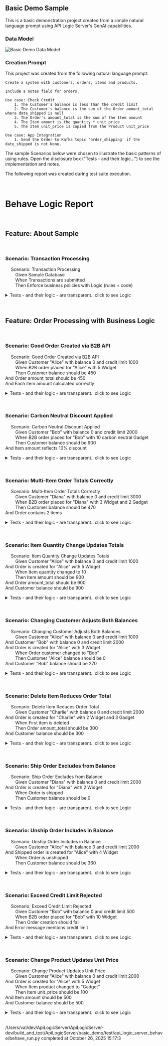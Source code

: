 ## Basic Demo Sample

This is a basic demonstration project created from a simple natural language prompt using API Logic Server's GenAI capabilities.

### Data Model

![Basic Demo Data Model](https://apilogicserver.github.io/Docs/images/basic_demo/basic_demo_data_model.jpeg)

### Creation Prompt

This project was created from the following natural language prompt:

```
Create a system with customers, orders, items and products.

Include a notes field for orders.

Use case: Check Credit    
    1. The Customer's balance is less than the credit limit
    2. The Customer's balance is the sum of the Order amount_total where date_shipped is null
    3. The Order's amount_total is the sum of the Item amount
    4. The Item amount is the quantity * unit_price
    5. The Item unit_price is copied from the Product unit_price

Use case: App Integration
    1. Send the Order to Kafka topic 'order_shipping' if the date_shipped is not None.
```

The sample Scenarios below were chosen to illustrate the basic patterns of using rules. Open the disclosure box ("Tests - and their logic...") to see the implementation and notes.

The following report was created during test suite execution.

&nbsp;

# Behave Logic Report
&nbsp;
&nbsp;
## Feature: About Sample  
  
&nbsp;
&nbsp;
### Scenario: Transaction Processing
&emsp;  Scenario: Transaction Processing  
&emsp;&emsp;    Given Sample Database  
&emsp;&emsp;    When Transactions are submitted  
&emsp;&emsp;    Then Enforce business policies with Logic (rules + code)  
<details markdown>
<summary>Tests - and their logic - are transparent.. click to see Logic</summary>


&nbsp;
&nbsp;


**Rules Used** in Scenario: Transaction Processing
```
```
**Logic Log** in Scenario: Transaction Processing
```

The following rules have been activate
 - 2025-10-26 15:17:37,243 - logic_logger - DEBU
Rule Bank[0x10b14acf0] (loaded 2025-10-26 14:34:55.567888
Mapped Class[Customer] rules
  Constraint Function: None
  Constraint Function: None
  Derive <class 'database.models.Customer'>.balance as Sum(Order.amount_total Where Rule.sum(derive=Customer.balance, as_sum_of=Order.amount_total, where=lambda row: row.date_shipped is None) - <function declare_logic.<locals>.<lambda> at 0x10b224cc0>
Mapped Class[SysEmail] rules
  RowEvent SysEmail.send_mail()
Mapped Class[Order] rules
  Derive <class 'database.models.Order'>.amount_total as Sum(Item.amount Where  - None
  RowEvent Order.send_order_to_shipping()
Mapped Class[Item] rules
  Derive <class 'database.models.Item'>.amount as Formula (1): <function
  Derive <class 'database.models.Item'>.unit_price as Copy(product.unit_price
Logic Bank - 13 rules loaded - 2025-10-26 15:17:37,243 - logic_logger - INF
Logic Bank - 13 rules loaded - 2025-10-26 15:17:37,243 - logic_logger - INF

Logic Phase:		ROW LOGIC		(session=0x10c12b150) (sqlalchemy before_flush)			 - 2025-10-26 15:17:37,245 - logic_logger - INF
..Customer[None] {Insert - client} id: None, name: Alice 1761517057244, balance: 0, credit_limit: 1000, email: None, email_opt_out: None  row: 0x10c2aae50  session: 0x10c12b150  ins_upd_dlt: ins, initial: ins - 2025-10-26 15:17:37,245 - logic_logger - INF
..Customer[None] {server aggregate_defaults: balance } id: None, name: Alice 1761517057244, balance: 0, credit_limit: 1000, email: None, email_opt_out: None  row: 0x10c2aae50  session: 0x10c12b150  ins_upd_dlt: ins, initial: ins - 2025-10-26 15:17:37,246 - logic_logger - INF
Logic Phase:		COMMIT LOGIC		(session=0x10c12b150)   										 - 2025-10-26 15:17:37,246 - logic_logger - INF
Logic Phase:		AFTER_FLUSH LOGIC	(session=0x10c12b150)   										 - 2025-10-26 15:17:37,246 - logic_logger - INF

```
</details>
  
&nbsp;
&nbsp;
## Feature: Order Processing with Business Logic  
  
&nbsp;
&nbsp;
### Scenario: Good Order Created via B2B API
&emsp;  Scenario: Good Order Created via B2B API  
&emsp;&emsp;    Given Customer "Alice" with balance 0 and credit limit 1000  
&emsp;&emsp;    When B2B order placed for "Alice" with 5 Widget  
&emsp;&emsp;    Then Customer balance should be 450  
    And Order amount_total should be 450  
    And Each item amount calculated correctly  
<details markdown>
<summary>Tests - and their logic - are transparent.. click to see Logic</summary>


&nbsp;
&nbsp;


**Rules Used** in Scenario: Good Order Created via B2B API
```
  Customer  
    1. Derive <class 'database.models.Customer'>.balance as Sum(Order.amount_total Where Rule.sum(derive=Customer.balance, as_sum_of=Order.amount_total, where=lambda row: row.date_shipped is None) - <function declare_logic.<locals>.<lambda> at 0x10b224cc0>)  
  Item  
    2. Derive <class 'database.models.Item'>.amount as Formula (1): <function>  
    3. Derive <class 'database.models.Item'>.unit_price as Copy(product.unit_price)  
  Order  
    4. Derive <class 'database.models.Order'>.amount_total as Sum(Item.amount Where  - None)  
    5. RowEvent Order.send_order_to_shipping()   
```
**Logic Log** in Scenario: Good Order Created via B2B API
```

Good Order Created via B2B API - Single-item B2B orde
 - 2025-10-26 15:17:37,250 - logic_logger - INF

Logic Phase:		ROW LOGIC		(session=0x10c288950) (sqlalchemy before_flush)			 - 2025-10-26 15:17:37,252 - logic_logger - INF
..Customer[28] {Update - client} id: 28, name: Alice 1761517057244, balance: 0E-10, credit_limit: 1000.0000000000, email: None, email_opt_out: None  row: 0x10c3672d0  session: 0x10c288950  ins_upd_dlt: upd, initial: upd - 2025-10-26 15:17:37,252 - logic_logger - INF
Logic Phase:		COMMIT LOGIC		(session=0x10c288950)   										 - 2025-10-26 15:17:37,252 - logic_logger - INF
Logic Phase:		AFTER_FLUSH LOGIC	(session=0x10c288950)   										 - 2025-10-26 15:17:37,252 - logic_logger - INF

```
</details>
  
&nbsp;
&nbsp;
### Scenario: Carbon Neutral Discount Applied
&emsp;  Scenario: Carbon Neutral Discount Applied  
&emsp;&emsp;    Given Customer "Bob" with balance 0 and credit limit 2000  
&emsp;&emsp;    When B2B order placed for "Bob" with 10 carbon neutral Gadget  
&emsp;&emsp;    Then Customer balance should be 900  
    And Item amount reflects 10% discount  
<details markdown>
<summary>Tests - and their logic - are transparent.. click to see Logic</summary>


&nbsp;
&nbsp;


**Rules Used** in Scenario: Carbon Neutral Discount Applied
```
  Customer  
    1. Derive <class 'database.models.Customer'>.balance as Sum(Order.amount_total Where Rule.sum(derive=Customer.balance, as_sum_of=Order.amount_total, where=lambda row: row.date_shipped is None) - <function declare_logic.<locals>.<lambda> at 0x10b224cc0>)  
  Item  
    2. Derive <class 'database.models.Item'>.amount as Formula (1): <function>  
    3. Derive <class 'database.models.Item'>.unit_price as Copy(product.unit_price)  
  Order  
    4. Derive <class 'database.models.Order'>.amount_total as Sum(Item.amount Where  - None)  
    5. RowEvent Order.send_order_to_shipping()   
```
**Logic Log** in Scenario: Carbon Neutral Discount Applied
```

Carbon Neutral Discount Applied - Carbon neutral orde
 - 2025-10-26 15:17:37,271 - logic_logger - INF

Logic Phase:		ROW LOGIC		(session=0x10c28a850) (sqlalchemy before_flush)			 - 2025-10-26 15:17:37,272 - logic_logger - INF
..Customer[29] {Update - client} id: 29, name: Bob 1761517057266, balance: 0E-10, credit_limit: 2000.0000000000, email: None, email_opt_out: None  row: 0x10c3c4d50  session: 0x10c28a850  ins_upd_dlt: upd, initial: upd - 2025-10-26 15:17:37,272 - logic_logger - INF
Logic Phase:		COMMIT LOGIC		(session=0x10c28a850)   										 - 2025-10-26 15:17:37,273 - logic_logger - INF
Logic Phase:		AFTER_FLUSH LOGIC	(session=0x10c28a850)   										 - 2025-10-26 15:17:37,273 - logic_logger - INF

```
</details>
  
&nbsp;
&nbsp;
### Scenario: Multi-Item Order Totals Correctly
&emsp;  Scenario: Multi-Item Order Totals Correctly  
&emsp;&emsp;    Given Customer "Diana" with balance 0 and credit limit 3000  
&emsp;&emsp;    When B2B order placed for "Diana" with 3 Widget and 2 Gadget  
&emsp;&emsp;    Then Customer balance should be 470  
    And Order contains 2 items  
<details markdown>
<summary>Tests - and their logic - are transparent.. click to see Logic</summary>


&nbsp;
&nbsp;


**Rules Used** in Scenario: Multi-Item Order Totals Correctly
```
  Customer  
    1. Derive <class 'database.models.Customer'>.balance as Sum(Order.amount_total Where Rule.sum(derive=Customer.balance, as_sum_of=Order.amount_total, where=lambda row: row.date_shipped is None) - <function declare_logic.<locals>.<lambda> at 0x10b224cc0>)  
  Item  
    2. Derive <class 'database.models.Item'>.amount as Formula (1): <function>  
    3. Derive <class 'database.models.Item'>.unit_price as Copy(product.unit_price)  
  Order  
    4. Derive <class 'database.models.Order'>.amount_total as Sum(Item.amount Where  - None)  
    5. RowEvent Order.send_order_to_shipping()   
```
**Logic Log** in Scenario: Multi-Item Order Totals Correctly
```

Multi-Item Order Totals Correctly - Multi-item B2B orde
 - 2025-10-26 15:17:37,287 - logic_logger - INF

Logic Phase:		ROW LOGIC		(session=0x10c28aa50) (sqlalchemy before_flush)			 - 2025-10-26 15:17:37,289 - logic_logger - INF
..Customer[30] {Update - client} id: 30, name: Diana 1761517057283, balance: 0E-10, credit_limit: 3000.0000000000, email: None, email_opt_out: None  row: 0x10c4747d0  session: 0x10c28aa50  ins_upd_dlt: upd, initial: upd - 2025-10-26 15:17:37,289 - logic_logger - INF
Logic Phase:		COMMIT LOGIC		(session=0x10c28aa50)   										 - 2025-10-26 15:17:37,289 - logic_logger - INF
Logic Phase:		AFTER_FLUSH LOGIC	(session=0x10c28aa50)   										 - 2025-10-26 15:17:37,289 - logic_logger - INF

```
</details>
  
&nbsp;
&nbsp;
### Scenario: Item Quantity Change Updates Totals
&emsp;  Scenario: Item Quantity Change Updates Totals  
&emsp;&emsp;    Given Customer "Alice" with balance 0 and credit limit 1000  
    And Order is created for "Alice" with 5 Widget  
&emsp;&emsp;    When Item quantity changed to 10  
&emsp;&emsp;    Then Item amount should be 900  
    And Order amount_total should be 900  
    And Customer balance should be 900  
<details markdown>
<summary>Tests - and their logic - are transparent.. click to see Logic</summary>


&nbsp;
&nbsp;


**Rules Used** in Scenario: Item Quantity Change Updates Totals
```
  Customer  
    1. Derive <class 'database.models.Customer'>.balance as Sum(Order.amount_total Where Rule.sum(derive=Customer.balance, as_sum_of=Order.amount_total, where=lambda row: row.date_shipped is None) - <function declare_logic.<locals>.<lambda> at 0x10b224cc0>)  
  Item  
    2. Derive <class 'database.models.Item'>.amount as Formula (1): <function>  
  Order  
    3. RowEvent Order.send_order_to_shipping()   
    4. Derive <class 'database.models.Order'>.amount_total as Sum(Item.amount Where  - None)  
```
**Logic Log** in Scenario: Item Quantity Change Updates Totals
```

Item Quantity Change Updates Totals - Changing quantit
 - 2025-10-26 15:17:37,318 - logic_logger - INF

Logic Phase:		ROW LOGIC		(session=0x10c28af50) (sqlalchemy before_flush)			 - 2025-10-26 15:17:37,319 - logic_logger - INF
..Item[38] {Update - client} id: 38, order_id: 32, product_id: 2, quantity:  [5-->] 10, amount: 450.0000000000, unit_price: 90.0000000000  row: 0x10c3676d0  session: 0x10c28af50  ins_upd_dlt: upd, initial: upd - 2025-10-26 15:17:37,319 - logic_logger - INF
..Item[38] {Formula amount} id: 38, order_id: 32, product_id: 2, quantity:  [5-->] 10, amount:  [450.0000000000-->] 900.0000000000, unit_price: 90.0000000000  row: 0x10c3676d0  session: 0x10c28af50  ins_upd_dlt: upd, initial: upd - 2025-10-26 15:17:37,319 - logic_logger - INF
....Order[32] {Update - Adjusting order: amount_total} id: 32, notes: Test order 1761517057308, customer_id: 31, CreatedOn: 2025-10-26, date_shipped: None, amount_total:  [450.0000000000-->] 900.0000000000  row: 0x10c365ed0  session: 0x10c28af50  ins_upd_dlt: upd, initial: upd - 2025-10-26 15:17:37,320 - logic_logger - INF
......Customer[31] {Update - Adjusting customer: balance} id: 31, name: Alice 1761517057301, balance:  [450.0000000000-->] 900.0000000000, credit_limit: 1000.0000000000, email: None, email_opt_out: None  row: 0x10c475bd0  session: 0x10c28af50  ins_upd_dlt: upd, initial: upd - 2025-10-26 15:17:37,320 - logic_logger - INF
Logic Phase:		COMMIT LOGIC		(session=0x10c28af50)   										 - 2025-10-26 15:17:37,320 - logic_logger - INF
Logic Phase:		AFTER_FLUSH LOGIC	(session=0x10c28af50)   										 - 2025-10-26 15:17:37,321 - logic_logger - INF
....Order[32] {AfterFlush Event} id: 32, notes: Test order 1761517057308, customer_id: 31, CreatedOn: 2025-10-26, date_shipped: None, amount_total:  [450.0000000000-->] 900.0000000000  row: 0x10c365ed0  session: 0x10c28af50  ins_upd_dlt: upd, initial: upd - 2025-10-26 15:17:37,321 - logic_logger - INF

```
</details>
  
&nbsp;
&nbsp;
### Scenario: Changing Customer Adjusts Both Balances
&emsp;  Scenario: Changing Customer Adjusts Both Balances  
&emsp;&emsp;    Given Customer "Alice" with balance 0 and credit limit 1000  
    And Customer "Bob" with balance 0 and credit limit 2000  
    And Order is created for "Alice" with 3 Widget  
&emsp;&emsp;    When Order customer changed to "Bob"  
&emsp;&emsp;    Then Customer "Alice" balance should be 0  
    And Customer "Bob" balance should be 270  
<details markdown>
<summary>Tests - and their logic - are transparent.. click to see Logic</summary>


&nbsp;
&nbsp;


**Rules Used** in Scenario: Changing Customer Adjusts Both Balances
```
  Customer  
    1. Derive <class 'database.models.Customer'>.balance as Sum(Order.amount_total Where Rule.sum(derive=Customer.balance, as_sum_of=Order.amount_total, where=lambda row: row.date_shipped is None) - <function declare_logic.<locals>.<lambda> at 0x10b224cc0>)  
  Order  
    2. RowEvent Order.send_order_to_shipping()   
```
**Logic Log** in Scenario: Changing Customer Adjusts Both Balances
```

Changing Customer Adjusts Both Balances - Changing custome
 - 2025-10-26 15:17:37,350 - logic_logger - INF

Logic Phase:		ROW LOGIC		(session=0x10c288850) (sqlalchemy before_flush)			 - 2025-10-26 15:17:37,352 - logic_logger - INF
..Order[33] {Update - client} id: 33, notes: Test order 1761517057338, customer_id:  [32-->] 33, CreatedOn: 2025-10-26, date_shipped: None, amount_total: 270.0000000000  row: 0x10c476ad0  session: 0x10c288850  ins_upd_dlt: upd, initial: upd - 2025-10-26 15:17:37,352 - logic_logger - INF
....Customer[33] {Update - Adjusting customer: balance, balance} id: 33, name: Bob 1761517057330, balance:  [0E-10-->] 270.0000000000, credit_limit: 2000.0000000000, email: None, email_opt_out: None  row: 0x10c475e50  session: 0x10c288850  ins_upd_dlt: upd, initial: upd - 2025-10-26 15:17:37,353 - logic_logger - INF
....Customer[32] {Update - Adjusting Old customer} id: 32, name: Alice 1761517057327, balance:  [270.0000000000-->] 0E-10, credit_limit: 1000.0000000000, email: None, email_opt_out: None  row: 0x10c475d50  session: 0x10c288850  ins_upd_dlt: upd, initial: upd - 2025-10-26 15:17:37,353 - logic_logger - INF
Logic Phase:		COMMIT LOGIC		(session=0x10c288850)   										 - 2025-10-26 15:17:37,353 - logic_logger - INF
Logic Phase:		AFTER_FLUSH LOGIC	(session=0x10c288850)   										 - 2025-10-26 15:17:37,353 - logic_logger - INF
..Order[33] {AfterFlush Event} id: 33, notes: Test order 1761517057338, customer_id:  [32-->] 33, CreatedOn: 2025-10-26, date_shipped: None, amount_total: 270.0000000000  row: 0x10c476ad0  session: 0x10c288850  ins_upd_dlt: upd, initial: upd - 2025-10-26 15:17:37,353 - logic_logger - INF

```
</details>
  
&nbsp;
&nbsp;
### Scenario: Delete Item Reduces Order Total
&emsp;  Scenario: Delete Item Reduces Order Total  
&emsp;&emsp;    Given Customer "Charlie" with balance 0 and credit limit 2000  
    And Order is created for "Charlie" with 2 Widget and 3 Gadget  
&emsp;&emsp;    When First item is deleted  
&emsp;&emsp;    Then Order amount_total should be 300  
    And Customer balance should be 300  
<details markdown>
<summary>Tests - and their logic - are transparent.. click to see Logic</summary>


&nbsp;
&nbsp;


**Rules Used** in Scenario: Delete Item Reduces Order Total
```
  Customer  
    1. Derive <class 'database.models.Customer'>.balance as Sum(Order.amount_total Where Rule.sum(derive=Customer.balance, as_sum_of=Order.amount_total, where=lambda row: row.date_shipped is None) - <function declare_logic.<locals>.<lambda> at 0x10b224cc0>)  
  Order  
    2. RowEvent Order.send_order_to_shipping()   
    3. Derive <class 'database.models.Order'>.amount_total as Sum(Item.amount Where  - None)  
```
**Logic Log** in Scenario: Delete Item Reduces Order Total
```

Delete Item Reduces Order Total - Deleting ite
 - 2025-10-26 15:17:37,381 - logic_logger - INF

Logic Phase:		ROW LOGIC		(session=0x10c289550) (sqlalchemy before_flush)			 - 2025-10-26 15:17:37,383 - logic_logger - INF
..Item[40] {Delete - client} id: 40, order_id: 34, product_id: 2, quantity: 2, amount: 180.0000000000, unit_price: 90.0000000000  row: 0x10c3c55d0  session: 0x10c289550  ins_upd_dlt: dlt, initial: dlt - 2025-10-26 15:17:37,383 - logic_logger - INF
....Order[34] {Update - Adjusting order: amount_total} id: 34, notes: Test order 1761517057363, customer_id: 34, CreatedOn: 2025-10-26, date_shipped: None, amount_total:  [480.0000000000-->] 300.0000000000  row: 0x10c2c38d0  session: 0x10c289550  ins_upd_dlt: upd, initial: upd - 2025-10-26 15:17:37,383 - logic_logger - INF
......Customer[34] {Update - Adjusting customer: balance} id: 34, name: Charlie 1761517057359, balance:  [480.0000000000-->] 300.0000000000, credit_limit: 2000.0000000000, email: None, email_opt_out: None  row: 0x10c4751d0  session: 0x10c289550  ins_upd_dlt: upd, initial: upd - 2025-10-26 15:17:37,383 - logic_logger - INF
Logic Phase:		COMMIT LOGIC		(session=0x10c289550)   										 - 2025-10-26 15:17:37,383 - logic_logger - INF
Logic Phase:		AFTER_FLUSH LOGIC	(session=0x10c289550)   										 - 2025-10-26 15:17:37,384 - logic_logger - INF
....Order[34] {AfterFlush Event} id: 34, notes: Test order 1761517057363, customer_id: 34, CreatedOn: 2025-10-26, date_shipped: None, amount_total:  [480.0000000000-->] 300.0000000000  row: 0x10c2c38d0  session: 0x10c289550  ins_upd_dlt: upd, initial: upd - 2025-10-26 15:17:37,384 - logic_logger - INF

```
</details>
  
&nbsp;
&nbsp;
### Scenario: Ship Order Excludes from Balance
&emsp;  Scenario: Ship Order Excludes from Balance  
&emsp;&emsp;    Given Customer "Diana" with balance 0 and credit limit 2000  
    And Order is created for "Diana" with 2 Widget  
&emsp;&emsp;    When Order is shipped  
&emsp;&emsp;    Then Customer balance should be 0  
<details markdown>
<summary>Tests - and their logic - are transparent.. click to see Logic</summary>


&nbsp;
&nbsp;


**Rules Used** in Scenario: Ship Order Excludes from Balance
```
  Customer  
    1. Derive <class 'database.models.Customer'>.balance as Sum(Order.amount_total Where Rule.sum(derive=Customer.balance, as_sum_of=Order.amount_total, where=lambda row: row.date_shipped is None) - <function declare_logic.<locals>.<lambda> at 0x10b224cc0>)  
  Order  
    2. RowEvent Order.send_order_to_shipping()   
```
**Logic Log** in Scenario: Ship Order Excludes from Balance
```

Ship Order Excludes from Balance - Shipping orde
 - 2025-10-26 15:17:37,404 - logic_logger - INF

Logic Phase:		ROW LOGIC		(session=0x10c288850) (sqlalchemy before_flush)			 - 2025-10-26 15:17:37,405 - logic_logger - INF
..Order[35] {Update - client} id: 35, notes: Test order 1761517057394, customer_id: 35, CreatedOn: 2025-10-26, date_shipped:  [None-->] 2025-10-26 00:00:00, amount_total: 180.0000000000  row: 0x10c475550  session: 0x10c288850  ins_upd_dlt: upd, initial: upd - 2025-10-26 15:17:37,405 - logic_logger - INF
....Customer[35] {Update - Adjusting customer: balance} id: 35, name: Diana 1761517057388, balance:  [180.0000000000-->] 0E-10, credit_limit: 2000.0000000000, email: None, email_opt_out: None  row: 0x10c476450  session: 0x10c288850  ins_upd_dlt: upd, initial: upd - 2025-10-26 15:17:37,406 - logic_logger - INF
Logic Phase:		COMMIT LOGIC		(session=0x10c288850)   										 - 2025-10-26 15:17:37,406 - logic_logger - INF
Logic Phase:		AFTER_FLUSH LOGIC	(session=0x10c288850)   										 - 2025-10-26 15:17:37,406 - logic_logger - INF
..Order[35] {AfterFlush Event} id: 35, notes: Test order 1761517057394, customer_id: 35, CreatedOn: 2025-10-26, date_shipped:  [None-->] 2025-10-26 00:00:00, amount_total: 180.0000000000  row: 0x10c475550  session: 0x10c288850  ins_upd_dlt: upd, initial: upd - 2025-10-26 15:17:37,406 - logic_logger - INF

```
</details>
  
&nbsp;
&nbsp;
### Scenario: Unship Order Includes in Balance
&emsp;  Scenario: Unship Order Includes in Balance  
&emsp;&emsp;    Given Customer "Alice" with balance 0 and credit limit 2000  
    And Shipped order is created for "Alice" with 4 Widget  
&emsp;&emsp;    When Order is unshipped  
&emsp;&emsp;    Then Customer balance should be 360  
<details markdown>
<summary>Tests - and their logic - are transparent.. click to see Logic</summary>


&nbsp;
&nbsp;


**Rules Used** in Scenario: Unship Order Includes in Balance
```
  Customer  
    1. Derive <class 'database.models.Customer'>.balance as Sum(Order.amount_total Where Rule.sum(derive=Customer.balance, as_sum_of=Order.amount_total, where=lambda row: row.date_shipped is None) - <function declare_logic.<locals>.<lambda> at 0x10b224cc0>)  
  Order  
    2. RowEvent Order.send_order_to_shipping()   
```
**Logic Log** in Scenario: Unship Order Includes in Balance
```

Unship Order Includes in Balance - Unshipping orde
 - 2025-10-26 15:17:37,426 - logic_logger - INF

Logic Phase:		ROW LOGIC		(session=0x10c12aa50) (sqlalchemy before_flush)			 - 2025-10-26 15:17:37,428 - logic_logger - INF
..Order[36] {Update - client} id: 36, notes: Shipped order 1761517057416, customer_id: 36, CreatedOn: 2025-10-26, date_shipped:  [2025-10-26-->] None, amount_total: 360.0000000000  row: 0x10c3c43d0  session: 0x10c12aa50  ins_upd_dlt: upd, initial: upd - 2025-10-26 15:17:37,428 - logic_logger - INF
....Customer[36] {Update - Adjusting customer: balance} id: 36, name: Alice 1761517057409, balance:  [0E-10-->] 360.0000000000, credit_limit: 2000.0000000000, email: None, email_opt_out: None  row: 0x10c3668d0  session: 0x10c12aa50  ins_upd_dlt: upd, initial: upd - 2025-10-26 15:17:37,428 - logic_logger - INF
Logic Phase:		COMMIT LOGIC		(session=0x10c12aa50)   										 - 2025-10-26 15:17:37,428 - logic_logger - INF
Logic Phase:		AFTER_FLUSH LOGIC	(session=0x10c12aa50)   										 - 2025-10-26 15:17:37,429 - logic_logger - INF
..Order[36] {AfterFlush Event} id: 36, notes: Shipped order 1761517057416, customer_id: 36, CreatedOn: 2025-10-26, date_shipped:  [2025-10-26-->] None, amount_total: 360.0000000000  row: 0x10c3c43d0  session: 0x10c12aa50  ins_upd_dlt: upd, initial: upd - 2025-10-26 15:17:37,429 - logic_logger - INF

```
</details>
  
&nbsp;
&nbsp;
### Scenario: Exceed Credit Limit Rejected
&emsp;  Scenario: Exceed Credit Limit Rejected  
&emsp;&emsp;    Given Customer "Bob" with balance 0 and credit limit 500  
&emsp;&emsp;    When B2B order placed for "Bob" with 10 Widget  
&emsp;&emsp;    Then Order creation should fail  
    And Error message mentions credit limit  
<details markdown>
<summary>Tests - and their logic - are transparent.. click to see Logic</summary>


&nbsp;
&nbsp;


**Rules Used** in Scenario: Exceed Credit Limit Rejected
```
  Customer  
    1. Derive <class 'database.models.Customer'>.balance as Sum(Order.amount_total Where Rule.sum(derive=Customer.balance, as_sum_of=Order.amount_total, where=lambda row: row.date_shipped is None) - <function declare_logic.<locals>.<lambda> at 0x10b224cc0>)  
    2. Constraint Function: None   
  Item  
    3. Derive <class 'database.models.Item'>.amount as Formula (1): <function>  
    4. Derive <class 'database.models.Item'>.unit_price as Copy(product.unit_price)  
  Order  
    5. Derive <class 'database.models.Order'>.amount_total as Sum(Item.amount Where  - None)  
Logic Phase:		ROW LOGIC		(session=0x10c288850) (sqlalchemy before_flush)			 - 2025-10-26 15:17:37,443 - logic_logger - INFO  
..Customer[None] {Insert - client} id: None, name: Alice 1761517057441, balance: 0, credit_limit: 2000, email: None, email_opt_out: None  row: 0x10c476650  session: 0x10c288850  ins_upd_dlt: ins, initial: ins - 2025-10-26 15:17:37,443 - logic_logger - INFO  
..Customer[None] {server aggregate_defaults: balance } id: None, name: Alice 1761517057441, balance: 0, credit_limit: 2000, email: None, email_opt_out: None  row: 0x10c476650  session: 0x10c288850  ins_upd_dlt: ins, initial: ins - 2025-10-26 15:17:37,443 - logic_logger - INFO  
Logic Phase:		COMMIT LOGIC		(session=0x10c288850)   										 - 2025-10-26 15:17:37,443 - logic_logger - INFO  
Logic Phase:		AFTER_FLUSH LOGIC	(session=0x10c288850)   										 - 2025-10-26 15:17:37,443 - logic_logger - INFO  
These Rules Fired (see Logic Phases, above, for actual order):  
```
**Logic Log** in Scenario: Exceed Credit Limit Rejected
```

Exceed Credit Limit Rejected - Single-item B2B orde
 - 2025-10-26 15:17:37,436 - logic_logger - INF

Logic Phase:		ROW LOGIC		(session=0x10c288950) (sqlalchemy before_flush)			 - 2025-10-26 15:17:37,438 - logic_logger - INF
..Customer[37] {Update - client} id: 37, name: Bob 1761517057432, balance: 0E-10, credit_limit: 500.0000000000, email: None, email_opt_out: None  row: 0x10c35b150  session: 0x10c288950  ins_upd_dlt: upd, initial: upd - 2025-10-26 15:17:37,438 - logic_logger - INF
Logic Phase:		COMMIT LOGIC		(session=0x10c288950)   										 - 2025-10-26 15:17:37,438 - logic_logger - INF
Logic Phase:		AFTER_FLUSH LOGIC	(session=0x10c288950)   										 - 2025-10-26 15:17:37,438 - logic_logger - INF

```
</details>
  
&nbsp;
&nbsp;
### Scenario: Change Product Updates Unit Price
&emsp;  Scenario: Change Product Updates Unit Price  
&emsp;&emsp;    Given Customer "Alice" with balance 0 and credit limit 2000  
    And Order is created for "Alice" with 5 Widget  
&emsp;&emsp;    When Item product changed to "Gadget"  
&emsp;&emsp;    Then Item unit_price should be 100  
    And Item amount should be 500  
    And Customer balance should be 500  
<details markdown>
<summary>Tests - and their logic - are transparent.. click to see Logic</summary>


&nbsp;
&nbsp;


**Rules Used** in Scenario: Change Product Updates Unit Price
```
  Customer  
    1. Derive <class 'database.models.Customer'>.balance as Sum(Order.amount_total Where Rule.sum(derive=Customer.balance, as_sum_of=Order.amount_total, where=lambda row: row.date_shipped is None) - <function declare_logic.<locals>.<lambda> at 0x10b224cc0>)  
  Item  
    2. Derive <class 'database.models.Item'>.amount as Formula (1): <function>  
    3. Derive <class 'database.models.Item'>.unit_price as Copy(product.unit_price)  
  Order  
    4. Derive <class 'database.models.Order'>.amount_total as Sum(Item.amount Where  - None)  
    5. RowEvent Order.send_order_to_shipping()   
```
**Logic Log** in Scenario: Change Product Updates Unit Price
```

Change Product Updates Unit Price - Changing produc
 - 2025-10-26 15:17:37,457 - logic_logger - INF

Logic Phase:		ROW LOGIC		(session=0x10c288e50) (sqlalchemy before_flush)			 - 2025-10-26 15:17:37,460 - logic_logger - INF
..Item[44] {Update - client} id: 44, order_id: 37, product_id:  [2-->] 1, quantity: 5, amount: 450.0000000000, unit_price: 90.0000000000  row: 0x10c474dd0  session: 0x10c288e50  ins_upd_dlt: upd, initial: upd - 2025-10-26 15:17:37,460 - logic_logger - INF
..Item[44] {copy_rules for role: product - unit_price} id: 44, order_id: 37, product_id:  [2-->] 1, quantity: 5, amount: 450.0000000000, unit_price:  [90.0000000000-->] 100.0000000000  row: 0x10c474dd0  session: 0x10c288e50  ins_upd_dlt: upd, initial: upd - 2025-10-26 15:17:37,460 - logic_logger - INF
..Item[44] {Formula amount} id: 44, order_id: 37, product_id:  [2-->] 1, quantity: 5, amount:  [450.0000000000-->] 500.0000000000, unit_price:  [90.0000000000-->] 100.0000000000  row: 0x10c474dd0  session: 0x10c288e50  ins_upd_dlt: upd, initial: upd - 2025-10-26 15:17:37,460 - logic_logger - INF
....Order[37] {Update - Adjusting order: amount_total} id: 37, notes: Test order 1761517057448, customer_id: 38, CreatedOn: 2025-10-26, date_shipped: None, amount_total:  [450.0000000000-->] 500.0000000000  row: 0x10c476350  session: 0x10c288e50  ins_upd_dlt: upd, initial: upd - 2025-10-26 15:17:37,461 - logic_logger - INF
......Customer[38] {Update - Adjusting customer: balance} id: 38, name: Alice 1761517057441, balance:  [450.0000000000-->] 500.0000000000, credit_limit: 2000.0000000000, email: None, email_opt_out: None  row: 0x10c476e50  session: 0x10c288e50  ins_upd_dlt: upd, initial: upd - 2025-10-26 15:17:37,461 - logic_logger - INF
Logic Phase:		COMMIT LOGIC		(session=0x10c288e50)   										 - 2025-10-26 15:17:37,461 - logic_logger - INF
Logic Phase:		AFTER_FLUSH LOGIC	(session=0x10c288e50)   										 - 2025-10-26 15:17:37,462 - logic_logger - INF
....Order[37] {AfterFlush Event} id: 37, notes: Test order 1761517057448, customer_id: 38, CreatedOn: 2025-10-26, date_shipped: None, amount_total:  [450.0000000000-->] 500.0000000000  row: 0x10c476350  session: 0x10c288e50  ins_upd_dlt: upd, initial: upd - 2025-10-26 15:17:37,462 - logic_logger - INF

```
</details>
  
&nbsp;&nbsp;  
/Users/val/dev/ApiLogicServer/ApiLogicServer-dev/build_and_test/ApiLogicServer/basic_demo/test/api_logic_server_behave/behave_run.py completed at October 26, 2025 15:17:3  